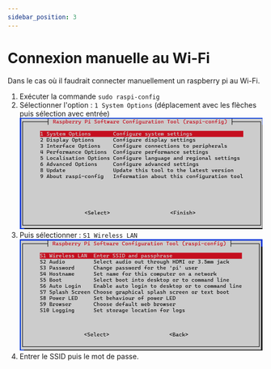 ```yaml
---
sidebar_position: 3
---
```


# Connexion manuelle au Wi-Fi

Dans le cas où il faudrait connecter manuellement un raspberry pi au Wi-Fi.

1. Exécuter la commande `sudo raspi-config`
2. Sélectionner l'option : `1 System Options` (déplacement avec les flèches puis sélection avec entrée)
![commande sudo raspi-config](../assets/system-options.png)
3. Puis sélectionner : `S1 Wireless LAN`
![commande sudo raspi-config](../assets/wlan.png)
4. Entrer le SSID puis le mot de passe.